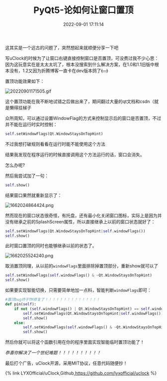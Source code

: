 ﻿---
title: PyQt5-论如何让窗口置顶
tags:
  - Python
  - PyQt5
  - 编程
  - uClock
abbrlink: 5e2c4b67
date: 2022-09-01 17:11:14
categories: 编程
cover: https://bu.dusays.com/2022/09/01/6310801a177f7.webp
updated: 2022-10-04 08:50:19
---


这其实是一个远古的问题了，突然想起来就顺便分享一下吧

写uClock的时候为了让窗口右键直接控制窗口是否置顶，可没费过我不少心思：因为这玩意实在是太太太坑了，根本没搜索到什么解决方案，在1.0和1.1旧版中根本没有，1.2又因为折腾博客一直卡在dev版本鸽了~~(...)~~

置顶功能效果如下：

![20220901171505.gif](https://bu.dusays.com/2022/09/01/63107ef8efce4.gif)

这个置顶功能在我不断地试错之后做出来了，期间翻过大量的qt文档和csdn（就是懒得挂梯子

众所周知，可以通过设置WindowFlag的方式来控制显示后的窗口是否置顶，不过并不能在运行时实时控制：

```python
self.setWindowFlags(Qt.WindowStaysOnTopHint)
```

不过我想打破规则看看在运行时能不能使用这个方法

结果我发现在程序运行的时候直接调用这个方法运行的话，窗口会消失。

怎么办呢?

然后我尝试加了一句：

```python
self.show()
```

结果窗口果然就重新显示了：

![1662024864424.png](https://bu.dusays.com/2022/09/01/63107ca273f86.png)

然而现在的窗口状态很奇怪，有托盘，还有最小化关闭窗口图标，实际上是因为并没有继承之前的SplashScreen属性，所以直接继承上以前的窗口状态就好了：

```python
self.setWindowFlags(Qt.WindowStaysOnTopHint|self.windowFlags())
self.show()
```

此时窗口置顶的同时也能够继承以前的状态了。

![1662025524240.png](https://bu.dusays.com/2022/09/01/63107f363aa84.png)

取消置顶同理，从以前的`windowFlags`里面排除掉置顶部分，重新show就可以了
```python
self.setWindowFlags(self.windowFlags() & ~Qt.WindowStaysOnTopHint)
self.show()
```

如果要实现智能切换，只需要简单地加一点料，智能判断`windowFlags`即可：

```python
#置顶bug终于TM修复了！！！！！！！！！！！！！！！
def pin(self):
    if not (self.windowFlags() | Qt.WindowStaysOnTopHint) == self.windowFlags():
        self.setWindowFlags(Qt.WindowStaysOnTopHint|self.windowFlags())
        self.show()
    else:
        self.setWindowFlags(self.windowFlags() & ~Qt.WindowStaysOnTopHint)
        self.show()
```

然后你就可以将这个函数引用在你的程序里面实现智能临时置顶功能了！

_恭喜你解决了一个世纪难题！！！！！！！！！！_

最后打个广告，uClock开源，采用MIT协议，任意代码随便抄！

{% link LYXOfficial/uClock,Github,https://github.com/lyxofficial/uclock %}
